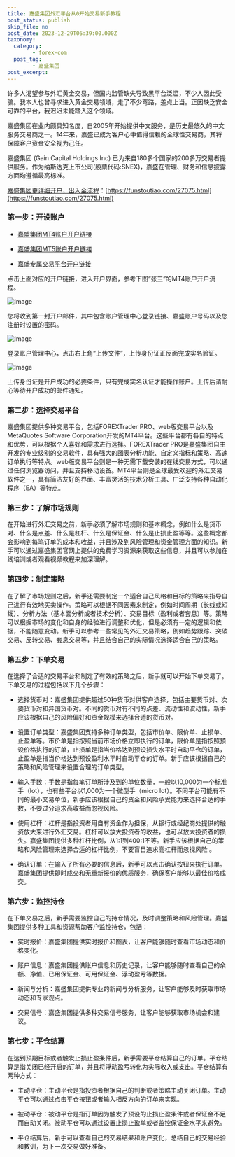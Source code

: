 ```yaml
---
title: 嘉盛集团外汇平台从0开始交易新手教程
post_status: publish
skip_file: no
post_date: 2023-12-29T06:39:00.000Z
taxonomy:
  category:
        - forex-com
  post_tag:
        - 嘉盛集团
post_excerpt: 
---
```

许多人渴望参与外汇黄金交易，但国内监管缺失导致黑平台泛滥，不少人因此受骗。我本人也曾寻求进入黄金交易领域，走了不少弯路，差点上当。正因缺乏安全可靠的平台，我迟迟未能踏入这个领域。

嘉盛集团在业内颇具知名度，自2005年开始提供中文服务，是历史最悠久的中文服务交易商之一。14年来，嘉盛已成为客户心中值得信赖的全球性交易商，其将保障客户资金安全视为己任。

嘉盛集团 (Gain Capital Holdings Inc) 已为来自180多个国家的200多万交易者提供服务。作为纳斯达克上市公司(股票代码:SNEX)，嘉盛在管理、财务和信息披露方面均遵循最高标准。

[嘉盛集团更详细开户，出入金流程](https://funstoutiao.com/27075.html)：[https://funstoutiao.com/27075.html](https://funstoutiao.com/27075.html)

### 第一步：开设账户

* [嘉盛集团MT4账户开户链接](https://s.ssgg.net/jsmt4)

* [嘉盛集团MT5账户开户链接](https://s.ssgg.net/jsmt5)

* [嘉盛专属交易平台开户链接](https://s.ssgg.net/js)

点击上面对应的开户链接，进入开户界面，参考下图“张三”的MT4账户开户流程。

![Image](https://prod-files-secure.s3.us-west-2.amazonaws.com/39ed1227-6d7d-4570-be36-9ccd4a2c4241/7a167aea-686b-400d-af59-4e18eb607a40/640.png?X-Amz-Algorithm=AWS4-HMAC-SHA256&X-Amz-Content-Sha256=UNSIGNED-PAYLOAD&X-Amz-Credential=ASIAZI2LB466YYMXMBOI%2F20250227%2Fus-west-2%2Fs3%2Faws4_request&X-Amz-Date=20250227T161311Z&X-Amz-Expires=3600&X-Amz-Security-Token=IQoJb3JpZ2luX2VjEEAaCXVzLXdlc3QtMiJIMEYCIQDWYNHZJL1nXU4vWmfRH%2FzVEGS0mFbonbo9cXOiEfxoIgIhAOVxvWE2PkpA5Pc3JtYcQ66isUKYNBTf6fXWjgr3cjlRKv8DCHkQABoMNjM3NDIzMTgzODA1IgzpY3Ea2KK%2FzX702TUq3ANcHGxhTtRnWC%2BkHAhlGNrqWwkhQieePTL0hJZmJvxrVKxCt%2BQe8PVI%2FaTQ5GNY%2Bv2AUXKXD77BBA8axEV6zM7h%2FBpa%2BKt0eAjhCfSKWTzW2GYBlZG2mpzo2vFQ42Krs5ZSgU4sCuea0Vu%2FbWizo5%2BhlZPYKwCfFEkG2mjM9l5Ub4zQ5AEpmWYCkWwXCtZztsPxGlqEPg4MUiDn%2Brf1qkR2Vl8jFrZWFgDixwu1SQcZ57adk869kXHWkVmEbyUnYjMmti1%2Bv%2Fpv3asTGRJ4xwGdJfvf8fZVkcIKqz8dxJC3uM9fEpD4JYN6j%2BYeKYF%2B1CbaKt3sywImSWONsFWM15DsV3Q52SCLu8hijvrgpN0BbZMfnFVKsMObYgVpzML8OYQ0tw%2FqpqHcQvuaJKmR7795wDvyBHBdz32%2F%2BWZvrelEcaXRD%2FI6CV%2FfeSHajjYf5fMMbgBv%2FgSfoJdhGhpDoeDC%2BE0yENFnVZL3%2BVNNVQzDfp3WqlcZYHeHCcDHT%2FaicC6FswB7yqldynmBvR0eN3Wgu5aT%2BH6e6xvK28pcnOE1E6dfruhow7VpjWVrQ3TFyRKykAj%2FA%2Bba%2BIOCn2QPKIMnqZKbKZqDkPUR3oqmLN%2BLe%2FCGAVGw3yUJ8R%2F8IDCFi4K%2BBjqkAeTgB2AnvFkXEE76h%2BU51qrn5%2Bkd%2FG6TiiKKtTGvtpIlAhuPJqa0khsmYc2Pa2sYUCcBmDDyX%2BTlDfWcyrX5AWSh8bt1qESdkQ75fw%2BIPc6hcGMfvSWkRHnDFMzeMxO7KtZHY9D64mpWNgm336i%2F4o7N5tXXzMQYGE5me4PoZftGlzga%2FOHixtgr4zrlwVNB7%2BWByMWgT6ri7YhTr98jJLZhjDzC&X-Amz-Signature=dc74a4a70a97fcb1bf22acd2da31899355ebd1a5de2fad42827d6eb5bb803946&X-Amz-SignedHeaders=host&x-id=GetObject)

您将收到第一封开户邮件，其中包含账户管理中心登录链接、嘉盛账户号码以及您注册时设置的密码。

![Image](https://prod-files-secure.s3.us-west-2.amazonaws.com/39ed1227-6d7d-4570-be36-9ccd4a2c4241/eaa1c6b3-2877-4284-a0e1-530e222c27fb/image.png?X-Amz-Algorithm=AWS4-HMAC-SHA256&X-Amz-Content-Sha256=UNSIGNED-PAYLOAD&X-Amz-Credential=ASIAZI2LB466YYMXMBOI%2F20250227%2Fus-west-2%2Fs3%2Faws4_request&X-Amz-Date=20250227T161311Z&X-Amz-Expires=3600&X-Amz-Security-Token=IQoJb3JpZ2luX2VjEEAaCXVzLXdlc3QtMiJIMEYCIQDWYNHZJL1nXU4vWmfRH%2FzVEGS0mFbonbo9cXOiEfxoIgIhAOVxvWE2PkpA5Pc3JtYcQ66isUKYNBTf6fXWjgr3cjlRKv8DCHkQABoMNjM3NDIzMTgzODA1IgzpY3Ea2KK%2FzX702TUq3ANcHGxhTtRnWC%2BkHAhlGNrqWwkhQieePTL0hJZmJvxrVKxCt%2BQe8PVI%2FaTQ5GNY%2Bv2AUXKXD77BBA8axEV6zM7h%2FBpa%2BKt0eAjhCfSKWTzW2GYBlZG2mpzo2vFQ42Krs5ZSgU4sCuea0Vu%2FbWizo5%2BhlZPYKwCfFEkG2mjM9l5Ub4zQ5AEpmWYCkWwXCtZztsPxGlqEPg4MUiDn%2Brf1qkR2Vl8jFrZWFgDixwu1SQcZ57adk869kXHWkVmEbyUnYjMmti1%2Bv%2Fpv3asTGRJ4xwGdJfvf8fZVkcIKqz8dxJC3uM9fEpD4JYN6j%2BYeKYF%2B1CbaKt3sywImSWONsFWM15DsV3Q52SCLu8hijvrgpN0BbZMfnFVKsMObYgVpzML8OYQ0tw%2FqpqHcQvuaJKmR7795wDvyBHBdz32%2F%2BWZvrelEcaXRD%2FI6CV%2FfeSHajjYf5fMMbgBv%2FgSfoJdhGhpDoeDC%2BE0yENFnVZL3%2BVNNVQzDfp3WqlcZYHeHCcDHT%2FaicC6FswB7yqldynmBvR0eN3Wgu5aT%2BH6e6xvK28pcnOE1E6dfruhow7VpjWVrQ3TFyRKykAj%2FA%2Bba%2BIOCn2QPKIMnqZKbKZqDkPUR3oqmLN%2BLe%2FCGAVGw3yUJ8R%2F8IDCFi4K%2BBjqkAeTgB2AnvFkXEE76h%2BU51qrn5%2Bkd%2FG6TiiKKtTGvtpIlAhuPJqa0khsmYc2Pa2sYUCcBmDDyX%2BTlDfWcyrX5AWSh8bt1qESdkQ75fw%2BIPc6hcGMfvSWkRHnDFMzeMxO7KtZHY9D64mpWNgm336i%2F4o7N5tXXzMQYGE5me4PoZftGlzga%2FOHixtgr4zrlwVNB7%2BWByMWgT6ri7YhTr98jJLZhjDzC&X-Amz-Signature=bebf3b7c96bc7b8e035ccf969d72191fd943d425251a55a72ae51cd83116046b&X-Amz-SignedHeaders=host&x-id=GetObject)

登录账户管理中心，点击右上角“上传文件”，上传身份证正反面完成实名验证。

![Image](https://prod-files-secure.s3.us-west-2.amazonaws.com/39ed1227-6d7d-4570-be36-9ccd4a2c4241/54090639-09fc-46b4-a135-e0289f707147/image.png?X-Amz-Algorithm=AWS4-HMAC-SHA256&X-Amz-Content-Sha256=UNSIGNED-PAYLOAD&X-Amz-Credential=ASIAZI2LB466YYMXMBOI%2F20250227%2Fus-west-2%2Fs3%2Faws4_request&X-Amz-Date=20250227T161311Z&X-Amz-Expires=3600&X-Amz-Security-Token=IQoJb3JpZ2luX2VjEEAaCXVzLXdlc3QtMiJIMEYCIQDWYNHZJL1nXU4vWmfRH%2FzVEGS0mFbonbo9cXOiEfxoIgIhAOVxvWE2PkpA5Pc3JtYcQ66isUKYNBTf6fXWjgr3cjlRKv8DCHkQABoMNjM3NDIzMTgzODA1IgzpY3Ea2KK%2FzX702TUq3ANcHGxhTtRnWC%2BkHAhlGNrqWwkhQieePTL0hJZmJvxrVKxCt%2BQe8PVI%2FaTQ5GNY%2Bv2AUXKXD77BBA8axEV6zM7h%2FBpa%2BKt0eAjhCfSKWTzW2GYBlZG2mpzo2vFQ42Krs5ZSgU4sCuea0Vu%2FbWizo5%2BhlZPYKwCfFEkG2mjM9l5Ub4zQ5AEpmWYCkWwXCtZztsPxGlqEPg4MUiDn%2Brf1qkR2Vl8jFrZWFgDixwu1SQcZ57adk869kXHWkVmEbyUnYjMmti1%2Bv%2Fpv3asTGRJ4xwGdJfvf8fZVkcIKqz8dxJC3uM9fEpD4JYN6j%2BYeKYF%2B1CbaKt3sywImSWONsFWM15DsV3Q52SCLu8hijvrgpN0BbZMfnFVKsMObYgVpzML8OYQ0tw%2FqpqHcQvuaJKmR7795wDvyBHBdz32%2F%2BWZvrelEcaXRD%2FI6CV%2FfeSHajjYf5fMMbgBv%2FgSfoJdhGhpDoeDC%2BE0yENFnVZL3%2BVNNVQzDfp3WqlcZYHeHCcDHT%2FaicC6FswB7yqldynmBvR0eN3Wgu5aT%2BH6e6xvK28pcnOE1E6dfruhow7VpjWVrQ3TFyRKykAj%2FA%2Bba%2BIOCn2QPKIMnqZKbKZqDkPUR3oqmLN%2BLe%2FCGAVGw3yUJ8R%2F8IDCFi4K%2BBjqkAeTgB2AnvFkXEE76h%2BU51qrn5%2Bkd%2FG6TiiKKtTGvtpIlAhuPJqa0khsmYc2Pa2sYUCcBmDDyX%2BTlDfWcyrX5AWSh8bt1qESdkQ75fw%2BIPc6hcGMfvSWkRHnDFMzeMxO7KtZHY9D64mpWNgm336i%2F4o7N5tXXzMQYGE5me4PoZftGlzga%2FOHixtgr4zrlwVNB7%2BWByMWgT6ri7YhTr98jJLZhjDzC&X-Amz-Signature=fc4292fd74efa85b5f78253b19ba870086d27216b178a9f49459bdc0ec53ed6d&X-Amz-SignedHeaders=host&x-id=GetObject)

上传身份证是开户成功的必要条件，只有完成实名认证才能操作账户。上传后请耐心等待开户成功的邮件通知。

### 第二步：选择交易平台

嘉盛集团提供多种交易平台，包括FOREXTrader PRO、web版交易平台以及MetaQuotes Software Corporation开发的MT4平台。这些平台都有各自的特点和优势，可以根据个人喜好和需求进行选择。FOREXTrader PRO是嘉盛集团自主开发的专业级别的交易软件，具有强大的图表分析功能、自定义指标和策略、高速订单执行等特点。web版交易平台则是一种无需下载安装的在线交易方式，可以通过任何浏览器访问，并且支持移动设备。MT4平台则是全球最受欢迎的外汇交易软件之一，具有简洁友好的界面、丰富灵活的技术分析工具、广泛支持各种自动化程序（EA）等特点。

### 第三步：了解市场规则

在开始进行外汇交易之前，新手必须了解市场规则和基本概念，例如什么是货币对、什么是点差、什么是杠杆、什么是保证金、什么是止损止盈等等。这些概念都会影响到每笔订单的成本和收益，并且涉及到风险管理和资金管理方面的知识。新手可以通过嘉盛集团官网上提供的免费学习资源来获取这些信息，并且可以参加在线培训或者观看视频教程来加深理解。

### 第四步：制定策略

在了解了市场规则之后，新手还需要制定一个适合自己风格和目标的策略来指导自己进行有效地买卖操作。策略可以根据不同因素来制定，例如时间周期（长线或短线）、分析方法（基本面分析或者技术分析）、交易目标（盈利或者套息）等。策略可以根据市场的变化和自身的经验进行调整和优化，但是必须有一定的逻辑和依据，不能随意变动。新手可以参考一些常见的外汇交易策略，例如趋势跟踪、突破交易、反转交易、套息交易等，并且结合自己的实际情况选择适合自己的策略。

### 第五步：下单交易

在选择了合适的交易平台和制定了有效的策略之后，新手就可以开始下单交易了。下单交易的过程包括以下几个步骤：

* 选择货币对：嘉盛集团提供超过50种货币对供客户选择，包括主要货币对、次要货币对和异国货币对。不同的货币对有不同的点差、流动性和波动性，新手应该根据自己的风险偏好和资金规模来选择合适的货币对。

* 设置订单类型：嘉盛集团支持多种订单类型，包括市价单、限价单、止损单、止盈单等。市价单是指按照当前市场价格立即执行的订单，限价单是指按照预设价格执行的订单，止损单是指当价格达到预设损失水平时自动平仓的订单，止盈单是指当价格达到预设盈利水平时自动平仓的订单。新手应该根据自己的策略和风险管理来设置合理的订单类型。

* 输入手数：手数是指每笔订单所涉及到的单位数量，一般以10,000为一个标准手（lot），也有些平台以1,000为一个微型手（micro lot）。不同平台可能有不同的最小交易单位，新手应该根据自己的资金和风险承受能力来选择合适的手数，不要过分追求高收益而忽视风险。

* 使用杠杆：杠杆是指投资者用自有资金作为担保，从银行或经纪商处提供的融资放大来进行外汇交易。杠杆可以放大投资者的收益，也可以放大投资者的损失。嘉盛集团提供多种杠杆比例，从1:1到400:1不等。新手应该根据自己的策略和风险管理来选择合适的杠杆比例，不要盲目追求高杠杆而忽视风险 。

* 确认订单：在输入了所有必要的信息后，新手可以点击确认按钮来执行订单。嘉盛集团提供即时成交和无重新报价的优质服务，确保客户能够以最佳价格成交。

### 第六步：监控持仓

在下单交易之后，新手需要监控自己的持仓情况，及时调整策略和风险管理。嘉盛集团提供多种工具和资源帮助客户监控持仓，包括：

* 实时报价：嘉盛集团提供实时报价和图表，让客户能够随时查看市场动态和价格变化。

* 账户信息：嘉盛集团提供账户信息和历史记录，让客户能够随时查看自己的余额、净值、已用保证金、可用保证金、浮动盈亏等数据。

* 新闻与分析：嘉盛集团提供专业的新闻与分析服务，让客户能够及时获取市场动态和专家观点。

* 交易信号：嘉盛集团提供多种交易信号服务，让客户能够获取市场机会和建议。

### 第七步：平仓结算

在达到预期目标或者触发止损止盈条件后，新手需要平仓结算自己的订单。平仓结算是指关闭已经开启的订单，并且将浮动盈亏转化为实际收入或支出。平仓结算有两种方式：

* 主动平仓：主动平仓是指投资者根据自己的判断或者策略主动关闭订单。主动平仓可以通过点击平仓按钮或者输入相反方向的订单来实现。

* 被动平仓：被动平仓是指订单因为触发了预设的止损止盈条件或者保证金不足而自动关闭。被动平仓可以通过设置止损止盈单或者监控保证金水平来避免。

* 平仓结算后，新手可以查看自己的交易结果和账户变化，总结自己的交易经验和教训，为下一次交易做好准备。